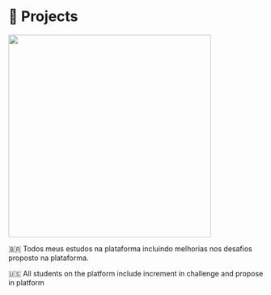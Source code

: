 <h1>🚀 Projects</h1>

<img src="https://miro.medium.com/max/1200/1*4ihBhwd0DygCWHN-Bo24BA.png" style="height: 400px;" />

<p>🇧🇷 Todos meus estudos na plataforma incluindo melhorias nos desafios proposto na plataforma.</p>

<p>🇺🇸 All students on the platform include increment in challenge and propose in platform</p>
